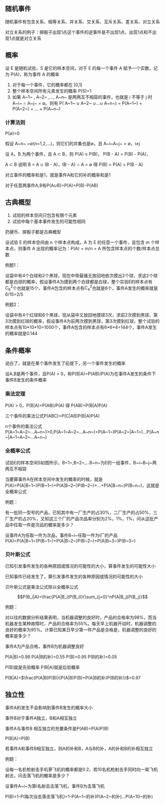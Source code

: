 ## 随机事件

随机事件有包含关系、相等关系、并关系、交关系、互斥关系、差关系、对立关系

对立关系的例子：掷骰子出现1点这个事件的逆事件是不出现1点，出现1点和不出现1点就是对立关系

## 概率

设 E 是随机试验，S 是它的样本空间，对于 E 的每一个事件 A 赋予一个实数，记为 P(A)，称为事件 A 的概率

1. 对于每一个事件，它的概率都在 [0,1]
2. 整个样本空间所有元素发生的概率 P(S)=1
3. 如果 A~1~ , A~2~ ,..., A~n~ 是两两互不相容的事件，也就是 i 不等于 j 时 A~i~ ∩ A~j~ = ∅。则有 P( A~1~ ∪ A~2~ ∪...∪ A~n~) = P(A~1~) + P(A~2~) + ... + P(A~n~)

### 计算法则

P(∅)=0

假设 A~n~ =∅(n=1,2,...)，则它们的并集也是∅，且 A~i~A~j~ = ∅，i≠j

设 A，B 为两个事件，且 A ⊂ B，则 P(A) ≤ P(B)， P(B - A) =  P(B) -  P(A)，

A ⊂ B 说明 B = A ∪ (B - A)，(B - A) ∩ A = ∅ 得 P(B) = P(A) + P(B - A)

对立事件的概率和是1，就是事件A和它的补的概率和是1

对于任意两事件A,B有P(A∪B)=P(A)+P(B)-P(AB)

## 古典概型

1. 试验的样本空间只包含有限个元素
2. 试验中每个基本事件发生的可能性相同

扔硬币、掷骰子都是古典概型

设试验 E 的样本空间由 n 个样本点构成，A 为 E 的任意一个事件，且包含 m 个样本点，则事件 A 出现的概率记为：P(A) = m/n = A 所包含样本点的个数/样本点总数

例题1：

设袋中有4个白球和2个黑球，现在中带最骚无放回地依次摸出2个球，求这2个球都是白球的概率，假设事件A为摸到两个白球都是白球，整个实验E的样本点有$C_{6}^{2}$个也就是15个，事件A包含的样本点有$C_{4}^{2}$也就是6个，事件A发生的概率就是6/15=2/5

例题2：

设袋中有4个红球和6个黑球，现从袋中又放回地摸球3次，求前2次摸到黑球、第3次摸到红球的概率，假设事件A为前两次摸到黑球，第3次摸到红球，整个试验的样本点有10\*10\*10=1000个，事件A包含的样本点有6\*6\*4=144个，事件A发生的概率就是0.144

## 条件概率

说白了，就是在某个事件发生了前提下，另一个事件发生的概率

设A,B是两个事件，且P(A) > 0，称P(B|A)=P(AB)/P(A)为在事件A发生的条件下事件B发生的条件概率

### 乘法定理

P(A) > 0，P(B|A)=P(AB)/P(A) 得 P(AB)=P(B|A)P(A)

三个事件的乘法公式P(ABC)=P(C|AB)P(B|A)P(A)

n个事件的乘法公式P(A~1~A~2~...A~n~)>0,P(A~1~A~2~...A~n~)=P(A~1~)P(A~2~|A~1~)...P(A~n~|A~1~A~2~...A~n~)

### 全概率公式

试验E的样本空间S如图所示，B~1~,B~2~,...B~n~为E的一组事件，B~i~B~j~两两互不相容

当要算事件A在样本空间中发生的概率的时候，就是P(A)=P(A|B~1~)P(B~1~)+P(A|B~2~)P(B~2~)+...+P(A|B~n~)P(B~n~)，这就是全概率公式

例题：

有一批同一型号的产品，已知其中有一厂生产的占30%，二厂生产的占50%，三厂生产的占20%，又知这三个厂的产品次品率分别为2%，1%，1%，问从这批产品中任取一件是次品的概率是多少？

设事件A为任取一件为次品，事件B~i~任取一件为i厂的产品P(A)=P(A|B~1~)P(B~1~)+P(A|B~2~)P(B~2~)+P(A|B~3~)P(B~3~)

### 贝叶斯公式

已知引发事件发生的各种原因或情况的可能性的大小，算事件发生的可能性大小

已知事件已经发生了，算引发事件发生的各种原因或情况的可能性的大小

贝叶斯公式是乘法公式除以全概率公式

$$P(B_i|A)=\frac{P(A|B_i)P(B_i)}{\sum_{j=0}^nP(A|B_j)P(B_j)}$$

例题：

对以往的数据分析结果表明，当机器调整的良好时，产品的合格率为98%，而当机器发生某种故障时，产品的合格率为55%。每天早上机器开动时，机器调整的良好的概率为95%。计算已知某日早少第一件产品是合格是，机器调整的良好的概率是多少？

事件A为产品合格，事件B为机器调整良好

P(A|B)=0.98  P(A|B的补)=0.55  P(B)=0.95  P(B的补)=0.05

P(B)就是先验概率 P(B|A)就是后验概率

P(B|A)=$\frac{P(A|B)P(B)}{P(A|B)P(B)+P(A|B的补)P(B的补)}$=0.97

## 独立性

事件A的发生不会影响到事件B发生的概率大小

事件B对于事件A独立，B和A相互独立

事件A与事件B 相互独立的充要条件是P(AB)=P(A)P(B)

P(B|A)=P(B)

若事件A和事件B相互独立，则A的补和B，A与B的补，A的补和B的补相互独立

例题：

设每一名机枪射击手叽萝飞机的概率都是0.2，若10名机枪射击手同时向一架飞机射击，问击落飞机的概率是多少？

设事件A~i~为第i名射击击落飞机，事件B为击落飞机

P(B)=1-P(每次没击落击落飞机)=1-P(A~1~的补)P(A~2~的补)...P(A~10~的补)